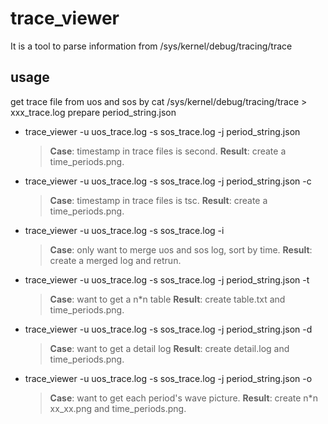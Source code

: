 # trace_viewer


It is a tool to parse information from /sys/kernel/debug/tracing/trace

## usage

get trace file from uos and sos by cat /sys/kernel/debug/tracing/trace > xxx_trace.log
prepare period_string.json

* trace_viewer -u uos_trace.log -s sos_trace.log -j period_string.json

    > **Case**: timestamp in trace files is second.
    **Result**: create a time_periods.png.

* trace_viewer -u uos_trace.log -s sos_trace.log -j period_string.json -c

    > **Case**: timestamp in trace files is tsc.
    **Result**: create a time_periods.png.

* trace_viewer -u uos_trace.log -s sos_trace.log -i

    > **Case**: only want to merge uos and sos log, sort by time.
    **Result**: create a merged log and retrun.

* trace_viewer -u uos_trace.log -s sos_trace.log -j period_string.json -t

    > **Case**: want to get a n*n table
    **Result**: create table.txt and time_periods.png.

* trace_viewer -u uos_trace.log -s sos_trace.log -j period_string.json -d

    > **Case**: want to get a detail log
    **Result**: create detail.log and time_periods.png.

* trace_viewer -u uos_trace.log -s sos_trace.log -j period_string.json -o

    > **Case**: want to get each period's wave picture.
    **Result**: create n*n xx_xx.png and time_periods.png.
